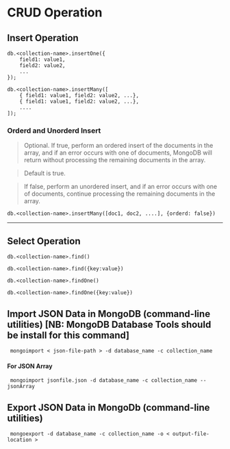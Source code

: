# CRUD Operation

## Insert Operation

```
db.<collection-name>.insertOne({
    field1: value1,
    field2: value2,
    ...
});
```

```
db.<collection-name>.insertMany([
    { field1: value1, field2: value2, ...},
    { field1: value1, field2: value2, ...},
    ....
]);
```

### Orderd and Unorderd Insert

> Optional. If true, perform an ordered insert of the documents in the array, and if an error occurs with one of documents, MongoDB will return without processing the remaining documents in the array.

> Default is true.

> If false, perform an unordered insert, and if an error occurs with one of documents, continue processing the remaining documents in the array.

```
db.<collection-name>.insertMany([doc1, doc2, ....], {orderd: false})
```

---

## Select Operation

```
db.<collection-name>.find()
```

```
db.<collection-name>.find({key:value})
```

```
db.<collection-name>.findOne()
```
```
db.<collection-name>.findOne({key:value})
```




## Import JSON Data in MongoDB (command-line utilities) [NB: MongoDB Database Tools should be install for this command]

```
 mongoimport < json-file-path > -d database_name -c collection_name
 ```

#### For JSON Array

```
 mongoimport jsonfile.json -d database_name -c collection_name --jsonArray
 ```

## Export JSON Data in MongoDb (command-line utilities)

```
 mongoexport -d database_name -c collection_name -o < output-file-location >
 ```